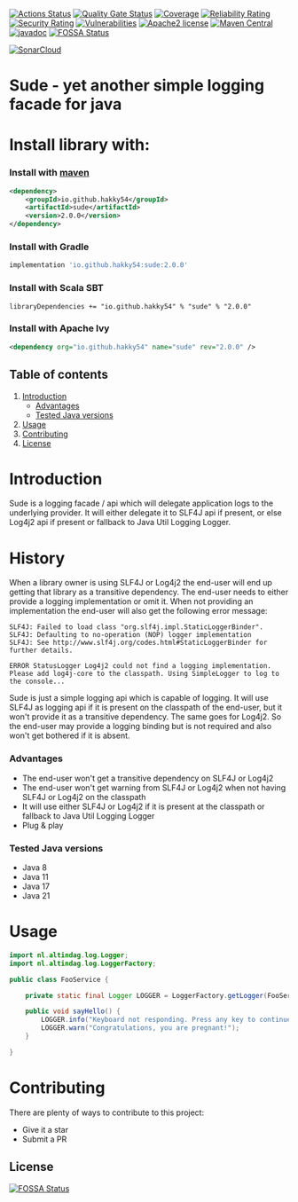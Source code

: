 [![Actions Status](https://github.com/Hakky54/sude/workflows/Build/badge.svg)](https://github.com/Hakky54/sude/actions)
[![Quality Gate Status](https://sonarcloud.io/api/project_badges/measure?project=io.github.hakky54%3Asude&metric=alert_status)](https://sonarcloud.io/dashboard?id=io.github.hakky54%3Asude)
[![Coverage](https://sonarcloud.io/api/project_badges/measure?project=io.github.hakky54%3Asude&metric=coverage)](https://sonarcloud.io/dashboard?id=io.github.hakky54%3Asude)
[![Reliability Rating](https://sonarcloud.io/api/project_badges/measure?project=io.github.hakky54%3Asude&metric=reliability_rating)](https://sonarcloud.io/dashboard?id=io.github.hakky54%3Asude)
[![Security Rating](https://sonarcloud.io/api/project_badges/measure?project=io.github.hakky54%3Asude&metric=security_rating)](https://sonarcloud.io/dashboard?id=io.github.hakky54%3Asude)
[![Vulnerabilities](https://sonarcloud.io/api/project_badges/measure?project=io.github.hakky54%3Asude&metric=vulnerabilities)](https://sonarcloud.io/dashboard?id=io.github.hakky54%3Asude)
[![Apache2 license](https://img.shields.io/badge/license-Aache2.0-blue.svg)](https://github.com/Hakky54/sude/blob/master/LICENSE)
[![Maven Central](https://maven-badges.herokuapp.com/maven-central/io.github.hakky54/sude/badge.svg)](https://mvnrepository.com/artifact/io.github.hakky54/sude)
[![javadoc](https://javadoc.io/badge2/io.github.hakky54/sude/javadoc.svg)](https://javadoc.io/doc/io.github.hakky54/sude)
[![FOSSA Status](https://app.fossa.io/api/projects/git%2Bgithub.com%2FHakky54%2Fsude.svg?type=shield)](https://app.fossa.io/projects/git%2Bgithub.com%2FHakky54%2Fsude?ref=badge_shield)

[![SonarCloud](https://sonarcloud.io/images/project_badges/sonarcloud-white.svg)](https://sonarcloud.io/dashboard?id=io.github.hakky54%3Asude)

# Sude - yet another simple logging facade for java

# Install library with:
### Install with [maven](https://mvnrepository.com/artifact/io.github.hakky54/sude)
```xml
<dependency>
    <groupId>io.github.hakky54</groupId>
    <artifactId>sude</artifactId>
    <version>2.0.0</version>
</dependency>
```
### Install with Gradle
```groovy
implementation 'io.github.hakky54:sude:2.0.0'
```
### Install with Scala SBT
```
libraryDependencies += "io.github.hakky54" % "sude" % "2.0.0"
```
### Install with Apache Ivy
```xml
<dependency org="io.github.hakky54" name="sude" rev="2.0.0" />
```

## Table of contents
1. [Introduction](#introduction)
    - [Advantages](#advantages)
    - [Tested Java versions](#tested-java-versions)
2. [Usage](#usage)
4. [Contributing](#contributing)
5. [License](#license)


# Introduction
Sude is a logging facade / api which will delegate application logs to the underlying provider. It will either delegate it to SLF4J api if present, or else Log4j2 api if present or fallback to Java Util Logging Logger.

# History
When a library owner is using SLF4J or Log4j2 the end-user will end up getting that library as a transitive dependency. The end-user needs to either provide a logging implementation or omit it.
When not providing an implementation the end-user will also get the following error message:
```text
SLF4J: Failed to load class "org.slf4j.impl.StaticLoggerBinder".
SLF4J: Defaulting to no-operation (NOP) logger implementation
SLF4J: See http://www.slf4j.org/codes.html#StaticLoggerBinder for further details.

ERROR StatusLogger Log4j2 could not find a logging implementation. Please add log4j-core to the classpath. Using SimpleLogger to log to the console...
```

Sude is just a simple logging api which is capable of logging. It will use SLF4J as logging api if it is present on the classpath of the end-user, but it won't provide it as a transitive dependency.
The same goes for Log4j2. So the end-user may provide a logging binding but is not required and also won't get bothered if it is absent.

### Advantages
- The end-user won't get a transitive dependency on SLF4J or Log4j2
- The end-user won't get warning from SLF4J or Log4j2 when not having SLF4J or Log4j2 on the classpath  
- It will use either SLF4J or Log4j2 if it is present at the classpath or fallback to Java Util Logging Logger
- Plug & play

### Tested Java versions
- Java 8
- Java 11
- Java 17
- Java 21

# Usage
```java
import nl.altindag.log.Logger;
import nl.altindag.log.LoggerFactory;

public class FooService {

    private static final Logger LOGGER = LoggerFactory.getLogger(FooService.class);

    public void sayHello() {
        LOGGER.info("Keyboard not responding. Press any key to continue...");
        LOGGER.warn("Congratulations, you are pregnant!");
    }

}
```

# Contributing

There are plenty of ways to contribute to this project:

* Give it a star
* Submit a PR

## License
[![FOSSA Status](https://app.fossa.io/api/projects/git%2Bgithub.com%2FHakky54%2Fsude.svg?type=large)](https://app.fossa.io/projects/git%2Bgithub.com%2FHakky54%2Fsude?ref=badge_large)

